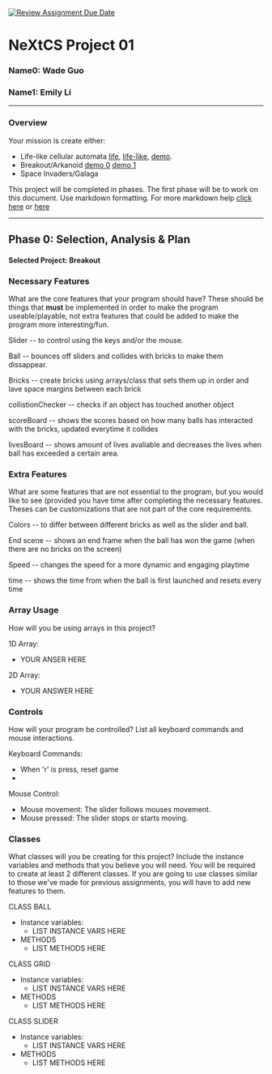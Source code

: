 [![Review Assignment Due Date](https://classroom.github.com/assets/deadline-readme-button-22041afd0340ce965d47ae6ef1cefeee28c7c493a6346c4f15d667ab976d596c.svg)](https://classroom.github.com/a/PX83n--N)
# NeXtCS Project 01
### Name0: Wade Guo
### Name1: Emily Li
---

### Overview
Your mission is create either:
- Life-like cellular automata [life](https://en.wikipedia.org/wiki/Conway%27s_Game_of_Life), [life-like](https://en.wikipedia.org/wiki/Life-like_cellular_automaton), [demo](https://www.netlogoweb.org/launch#https://www.netlogoweb.org/assets/modelslib/Sample%20Models/Computer%20Science/Cellular%20Automata/Life.nlogo).
- Breakout/Arkanoid [demo 0](https://elgoog.im/breakout/)  [demo 1](https://www.crazygames.com/game/atari-breakout)
- Space Invaders/Galaga

This project will be completed in phases. The first phase will be to work on this document. Use markdown formatting. For more markdown help [click here](https://github.com/adam-p/markdown-here/wiki/Markdown-Cheatsheet) or [here](https://docs.github.com/en/get-started/writing-on-github/getting-started-with-writing-and-formatting-on-github/basic-writing-and-formatting-syntax)


---

## Phase 0: Selection, Analysis & Plan

#### Selected Project: Breakout

### Necessary Features
What are the core features that your program should have? These should be things that __must__ be implemented in order to make the program useable/playable, not extra features that could be added to make the program more interesting/fun.

Slider -- to control using the keys and/or the mouse.

Ball -- bounces off sliders and collides with bricks to make them dissappear.

Bricks -- create bricks using arrays/class that sets them up in order and lave space margins between each brick

collistionChecker -- checks if an object has touched another object 

scoreBoard -- shows the scores based on how many balls has interacted with the bricks, updated everytime it collides

livesBoard -- shows amount of lives avaliable and decreases the lives when ball has exceeded a certain area.

### Extra Features
What are some features that are not essential to the program, but you would like to see (provided you have time after completing the necessary features. Theses can be customizations that are not part of the core requirements.

Colors -- to differ between different bricks as well as the slider and ball.

End scene -- shows an end frame when the ball has won the game (when there are no bricks on the screen)

Speed -- changes the speed for a more dynamic and engaging playtime 

time -- shows the time from when the ball is first launched and resets every time

### Array Usage
How will you be using arrays in this project?

1D Array:
- YOUR ANSER HERE

2D Array:
- YOUR ANSWER HERE


### Controls
How will your program be controlled? List all keyboard commands and mouse interactions.

Keyboard Commands:
- When 'r' is press, reset game
- 

Mouse Control:
- Mouse movement: The slider follows mouses movement.
- Mouse pressed: The slider stops or starts moving.


### Classes
What classes will you be creating for this project? Include the instance variables and methods that you believe you will need. You will be required to create at least 2 different classes. If you are going to use classes similar to those we've made for previous assignments, you will have to add new features to them.

CLASS BALL
- Instance variables:
  - LIST INSTANCE VARS HERE
- METHODS
  - LIST METHODS HERE

CLASS GRID
- Instance variables:
  - LIST INSTANCE VARS HERE
- METHODS
  - LIST METHODS HERE

CLASS SLIDER
- Instance variables:
  - LIST INSTANCE VARS HERE
- METHODS
  - LIST METHODS HERE
